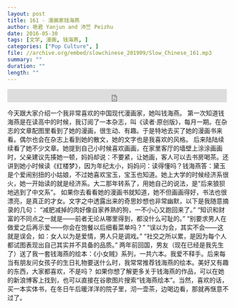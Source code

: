 ```yaml
---
layout: post
title: 161 - 漫画家钱海燕
author: 艳君 Yanjun and 沛竺 Peizhu
date: 2016-05-30
tags: [文学, 漫画, 钱海燕, ]
categories: ["Pop Culture", ]
file: //archive.org/embed/slowchinese_201909/Slow_Chinese_161.mp3
summary: ""
duration: ""
length: ""
---
```


<iframe src="https://archive.org/embed/slowchinese_201909/Slow_Chinese_161.mp3" width="500" height="30" frameborder="0" webkitallowfullscreen="true" mozallowfullscreen="true" allowfullscreen></iframe>

今天跟大家介绍一个我非常喜欢的中国现代漫画家，她叫钱海燕。
第一次知道钱海燕是在读高中的时候，我订阅了一本杂志，叫《读者·原创版》，每月一期。在杂志的文章配图里看到了她的漫画，很生动、有趣。于是特地去买了她的漫画书来看。偶尔也会在杂志上看到她的散文，她的文字也是我喜欢的风格。
后来陆陆续续看了她不少文章。她提到自己小时候喜欢画画，在家里客厅的墙壁上涂涂画画时，父亲建议先揍她一顿，妈妈却说：不要紧，让她画，客人可以去书房喝茶。还讲到她小时候读《红楼梦》，因为年纪太小，妈妈问：读得懂吗？钱海燕答：黛玉是个爱闹别扭的小姑娘，不过她喜欢宝玉，宝玉也知道。她上大学的时候经济系很火，她一开始读的就是经济系。大二那年转系了，用她自己的说法，是“后来狼狈地逃到了中文系”。
如果你去看看她的漫画书就知道，她不但画画得好，书法也很漂亮，是真正的才女。文字之中透露出来的奇思妙想也非常幽默，以下是我随意摘录的几句：
“减肥减掉的肉好像自家养熟的狗，一不小心又跑回来了。”
“知识和财富的不同点之一就是——前者无论从哪里得到，都没什么可耻的。”
“别要求男人在做爱之后再示爱——你会在饱餐以后细看菜单吗？”
“误以为会，其实不会——这就是误会，如：女人以为是爱情，男人只是调戏。”
“社交之所以累，是因为每个人都试图表现出自己其实并不具备的品质。”
两年前回国，男友（现在已经是我先生了）送了我一套钱海燕的绘本：《小女贼》系列，一共六本。我爱不释手。后来每当有朋友问女孩子的生日礼物要送什么时，我常常推荐钱海燕的绘本。美好又有趣的东西，大家都喜欢，不是吗？
如果你想了解更多关于钱海燕的作品，可以在她的新浪博客上找到，也可以直接在谷歌图片搜索“钱海燕绘本”。当然，喜欢的话，买一本实体书，在冬日午后暖洋洋的院子里，沏一壶茶，边喝边看，那就再惬意不过了。
